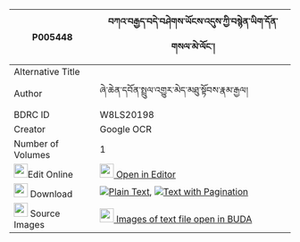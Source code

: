 |P005448|བཀའ་བརྒྱད་བདེ་བཤེགས་ཡོངས་འདུས་ཀྱི་བསྙེན་ཡིག་དོན་གསལ་མེ་ལོང་། 
| --- | --- 
|Alternative Title |
|Author| ཞེ་ཆེན་དབོན་སྤྲུལ་འགྱུར་མེད་མཐུ་སྟོབས་རྣམ་རྒྱལ།
|BDRC ID | W8LS20198
|Creator | Google OCR
|Number of Volumes| 1
|<img width="25" src="https://img.icons8.com/color/25/000000/edit-property.png">Edit Online| [<img width="25" src="https://avatars.githubusercontent.com/u/45091458?s=200&v=4"> Open in Editor](http://editor.openpecha.org/P005448)
|<img width="25" src="https://img.icons8.com/fluent/48/000000/download-2.png"/>  Download | [![](https://img.icons8.com/color/20/000000/txt.png)Plain Text](https://github.com/Openpecha/P005448/releases/download/v1/ka_gye_de_shek_yongdu_sa_kyi_n_plain_P005448.zip), [![](https://img.icons8.com/color/20/000000/txt.png)Text with Pagination](https://github.com/Openpecha/P005448/releases/download/v1/ka_gye_de_shek_yongdu_sa_kyi_n_pages_P005448.zip)
|<img width="25" src="https://img.icons8.com/plasticine/100/000000/pictures-folder.png"/>  Source Images | [<img width="25" src="https://library.bdrc.io/icons/BUDA-small.svg"> Images of text file open in BUDA](https://library.bdrc.io/show/bdr:W8LS20198)